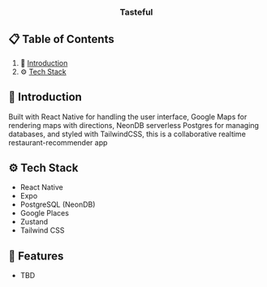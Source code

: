 <div align="center">
<h3 align="center">Tasteful</h3>
</div>

## 📋 <a name="table">Table of Contents</a>

1. 🤖 [Introduction](#introduction)
2. ⚙️ [Tech Stack](#tech-stack)

## <a name="introduction">🤖 Introduction</a>

Built with React Native for handling the user interface, Google Maps for rendering maps with directions, NeonDB serverless Postgres for managing databases, and styled with TailwindCSS, this is a collaborative realtime restaurant-recommender app

## <a name="tech-stack">⚙️ Tech Stack</a>

- React Native
- Expo
- PostgreSQL (NeonDB)
- Google Places
- Zustand
- Tailwind CSS

## <a name="features">🔋 Features</a>

- TBD
